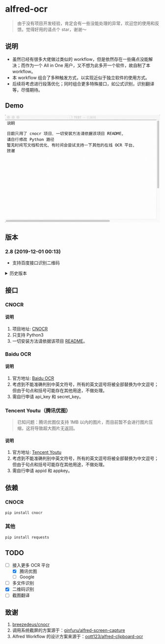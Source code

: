 # alfred-ocr

> 由于没有项目开发经验，肯定会有一些没能处理的异常，欢迎您的使用和反馈。觉得好用的请点个 star，谢谢～

## 说明

- 虽然已经有很多大佬做过类似的 workflow，但是依然存在一些痛点没能解决；而作为一个 All in One 用户，又不想为此多开一个软件，故自制了本 workflow。
- 本 workflow 组合了多种触发方式，以实现近似于独立软件的使用方式。
- 后续将考虑进行段落优化；同时组合更多特殊接口，如公式识别，识别翻译等，尽情期待。

## Demo

![Demo](./demo.gif)

## 版本

### 2.8 (2019-12-01 00:13)

- 支持百度接口识别二维码

<details>
  <summary>历史版本</summary>

### 2.7 (2019-11-30 11:06)

- 支持检查并下载更新

### 2.6 (2019-11-29 21:59)

- 支持腾讯优图
- 重写部分代码，为批量识图作准备

### 2.5 (2019-11-28 23:18)

- 优化速度：百度接口的 token 有效期为 2592000 s (30 d)，数据将被保存在`./baidu_api_token.json`并每 30 天更新一次，减少请求时间

### 2.4 (2019-11-28 10:49)

- 临时截图文件移动至`/tmp/ocr_screenshot.png`
- 不再使用`rm`删除临时文件

### 2.3 (2019-11-27 19:36)

- Python 路径由环境变量直接提供（需自行修改）
- api_key 由 Python 直接获取环境变量
  </details>

## 接口

### CNOCR

#### 说明

1. 项目地址: [CNOCR](https://github.com/breezedeus/cnocr)
2. 只支持 Python3
3. 一切安装方法请依据该项目 [README](https://github.com/breezedeus/cnocr/blob/master/README.md)。

### Baidu OCR

#### 说明

1. 官方地址: [Baidu OCR](https://ai.baidu.com/tech/ocr)
2. 考虑到不能准确判别中英文符号，所有的英文逗号将被全部替换为中文逗号；但由于句点和括号可能存在其他用途，不做处理。
3. 需自行申请 api_key 和 secret_key。

### Tencent Youtu（腾讯优图）

> 已知问题：腾讯优图仅支持 1MB 以内的图片，而目前暂不会进行图片压缩，这将导致超大图片无返回。

#### 说明

1. 官方地址: [Tencent Youtu](https://ai.qq.com/product/ocr.shtml#common)
2. 考虑到不能准确判别中英文符号，所有的英文逗号将被全部替换为中文逗号；但由于句点和括号可能存在其他用途，不做处理。
3. 需自行申请 appid 和 appkey。

## 依赖

### CNOCR

```python
pip install cnocr
```

### 其他

```python
pip install requests
```

## TODO

- [ ] 接入更多 OCR 平台
  - [x] 腾讯优图
  - [ ] Google
- [ ] 多文件识别
- [x] 二维码识别
- [ ] 截图翻译

## 致谢

1. [breezedeus/cnocr](https://github.com/breezedeus/cnocr)
2. 调用系统截屏的方案源于：[ginfuru/alfred-screen-capture](https://github.com/ginfuru/alfred-screen-capture)
3. Alfred Workflow 的设计方案来源于：[oott123/alfred-clipboard-ocr](https://github.com/oott123/alfred-clipboard-ocr)

